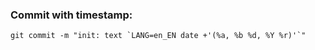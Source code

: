 ### Commit with timestamp:
```git commit -m "init: text `LANG=en_EN date +'(%a, %b %d, %Y %r)'`"```
